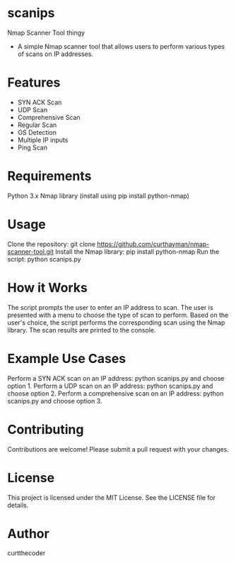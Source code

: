# scanips
Nmap Scanner Tool thingy

- A simple Nmap scanner tool that allows users to perform various types of scans on IP addresses.

# Features
- SYN ACK Scan
- UDP Scan
- Comprehensive Scan
- Regular Scan
- OS Detection
- Multiple IP inputs
- Ping Scan
# Requirements
Python 3.x
Nmap library (install using pip install python-nmap)
# Usage
Clone the repository: git clone https://github.com/curthayman/nmap-scanner-tool.git
Install the Nmap library: pip install python-nmap
Run the script: python scanips.py
# How it Works
The script prompts the user to enter an IP address to scan.
The user is presented with a menu to choose the type of scan to perform.
Based on the user's choice, the script performs the corresponding scan using the Nmap library.
The scan results are printed to the console.
# Example Use Cases
Perform a SYN ACK scan on an IP address: python scanips.py and choose option 1.
Perform a UDP scan on an IP address: python scanips.py and choose option 2.
Perform a comprehensive scan on an IP address: python scanips.py and choose option 3.
# Contributing
Contributions are welcome! Please submit a pull request with your changes.
# License
This project is licensed under the MIT License. See the LICENSE file for details.
# Author
curtthecoder
